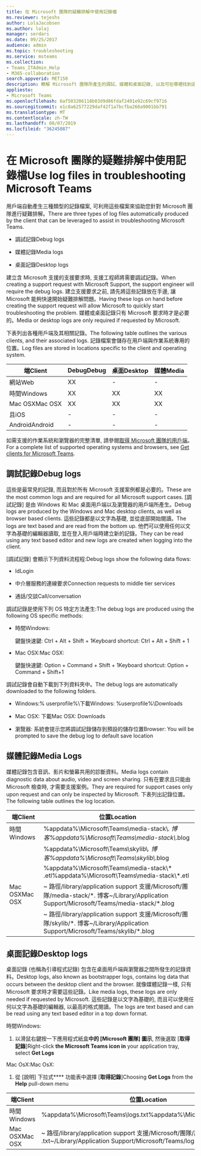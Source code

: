```yaml
---
title: 在 Microsoft 團隊的疑難排解中使用記錄檔
ms.reviewer: tejeshs
author: LolaJacobsen
ms.author: lolaj
manager: serdars
ms.date: 09/25/2017
audience: admin
ms.topic: troubleshooting
ms.service: msteams
ms.collection:
- Teams_ITAdmin_Help
- M365-collaboration
search.appverid: MET150
description: 瞭解 Microsoft 團隊所產生的調試、媒體和桌面記錄, 以及可在哪裡找到這些記錄, 以及如何協助疑難排解。
appliesto:
- Microsoft Teams
ms.openlocfilehash: 6af503206118b03d9d86fdaf2491e92c69cf9716
ms.sourcegitcommit: e1c8a62577229daf42f1a7bcfba268a9001bb791
ms.translationtype: MT
ms.contentlocale: zh-TW
ms.lasthandoff: 08/07/2019
ms.locfileid: "36245087"
---
```

<a name="use-log-files-in-troubleshooting-microsoft-teams"></a><span data-ttu-id="f86c9-103">在 Microsoft 團隊的疑難排解中使用記錄檔</span><span class="sxs-lookup"><span data-stu-id="f86c9-103">Use log files in troubleshooting Microsoft Teams</span></span>
=================================================

<span data-ttu-id="f86c9-104">用戶端自動產生三種類型的記錄檔案, 可利用這些檔案來協助您針對 Microsoft 團隊進行疑難排解。</span><span class="sxs-lookup"><span data-stu-id="f86c9-104">There are three types of log files automatically produced by the client that can be leveraged to assist in troubleshooting Microsoft Teams.</span></span>

-   <span data-ttu-id="f86c9-105">調試記錄</span><span class="sxs-lookup"><span data-stu-id="f86c9-105">Debug logs</span></span>

-   <span data-ttu-id="f86c9-106">媒體記錄</span><span class="sxs-lookup"><span data-stu-id="f86c9-106">Media logs</span></span>

-   <span data-ttu-id="f86c9-107">桌面記錄</span><span class="sxs-lookup"><span data-stu-id="f86c9-107">Desktop logs</span></span>

<span data-ttu-id="f86c9-108">建立含 Microsoft 支援的支援要求時, 支援工程師將需要調試記錄。</span><span class="sxs-lookup"><span data-stu-id="f86c9-108">When creating a support request with Microsoft Support, the support engineer will require the debug logs.</span></span> <span data-ttu-id="f86c9-109">建立支援要求之前, 請先將這些記錄放在手邊, 讓 Microsoft 能夠快速開始疑難排解問題。</span><span class="sxs-lookup"><span data-stu-id="f86c9-109">Having these logs on hand before creating the support request will allow Microsoft to quickly start troubleshooting the problem.</span></span> <span data-ttu-id="f86c9-110">媒體或桌面記錄只有 Microsoft 要求時才是必要的。</span><span class="sxs-lookup"><span data-stu-id="f86c9-110">Media or desktop logs are only required if requested by Microsoft.</span></span>

<span data-ttu-id="f86c9-111">下表列出各種用戶端及其相關記錄。</span><span class="sxs-lookup"><span data-stu-id="f86c9-111">The following table outlines the various clients, and their associated logs.</span></span> <span data-ttu-id="f86c9-112">記錄檔案會儲存在用戶端與作業系統專用的位置。</span><span class="sxs-lookup"><span data-stu-id="f86c9-112">Log files are stored in locations specific to the client and operating system.</span></span>


|<span data-ttu-id="f86c9-113">端</span><span class="sxs-lookup"><span data-stu-id="f86c9-113">Client</span></span> |<span data-ttu-id="f86c9-114">Debug</span><span class="sxs-lookup"><span data-stu-id="f86c9-114">Debug</span></span>|<span data-ttu-id="f86c9-115">桌面</span><span class="sxs-lookup"><span data-stu-id="f86c9-115">Desktop</span></span>|<span data-ttu-id="f86c9-116">媒體</span><span class="sxs-lookup"><span data-stu-id="f86c9-116">Media</span></span>|
|---------|---------|---------|---------|
|<span data-ttu-id="f86c9-117">網站</span><span class="sxs-lookup"><span data-stu-id="f86c9-117">Web</span></span>    |<span data-ttu-id="f86c9-118">X</span><span class="sxs-lookup"><span data-stu-id="f86c9-118">X</span></span>         |-         |-         |
|<span data-ttu-id="f86c9-119">時間</span><span class="sxs-lookup"><span data-stu-id="f86c9-119">Windows</span></span>     |<span data-ttu-id="f86c9-120">X</span><span class="sxs-lookup"><span data-stu-id="f86c9-120">X</span></span>         |<span data-ttu-id="f86c9-121">X</span><span class="sxs-lookup"><span data-stu-id="f86c9-121">X</span></span>         |<span data-ttu-id="f86c9-122">X</span><span class="sxs-lookup"><span data-stu-id="f86c9-122">X</span></span>         |
|<span data-ttu-id="f86c9-123">Mac OSX</span><span class="sxs-lookup"><span data-stu-id="f86c9-123">Mac OSX</span></span>     |<span data-ttu-id="f86c9-124">X</span><span class="sxs-lookup"><span data-stu-id="f86c9-124">X</span></span>         |<span data-ttu-id="f86c9-125">X</span><span class="sxs-lookup"><span data-stu-id="f86c9-125">X</span></span>         |<span data-ttu-id="f86c9-126">X</span><span class="sxs-lookup"><span data-stu-id="f86c9-126">X</span></span>         |
|<span data-ttu-id="f86c9-127">且</span><span class="sxs-lookup"><span data-stu-id="f86c9-127">iOS</span></span>     |-         |-         |-         |
|<span data-ttu-id="f86c9-128">Android</span><span class="sxs-lookup"><span data-stu-id="f86c9-128">Android</span></span>     |-         |-         |-         |

<span data-ttu-id="f86c9-129">如需支援的作業系統和瀏覽器的完整清單, 請參閱[取得 Microsoft 團隊的用戶端](get-clients.md)。</span><span class="sxs-lookup"><span data-stu-id="f86c9-129">For a complete list of supported operating systems and browsers, see [Get clients for Microsoft Teams](get-clients.md).</span></span>

<a name="debug-logs"></a><span data-ttu-id="f86c9-130">調試記錄</span><span class="sxs-lookup"><span data-stu-id="f86c9-130">Debug logs</span></span>
---------------------------

<span data-ttu-id="f86c9-131">這些是最常見的記錄, 而且對於所有 Microsoft 支援案例都是必要的。</span><span class="sxs-lookup"><span data-stu-id="f86c9-131">These are the most common logs and are required for all Microsoft support cases.</span></span> <span data-ttu-id="f86c9-132">[調試記錄] 是由 Windows 和 Mac 桌面用戶端以及瀏覽器的用戶端所產生。</span><span class="sxs-lookup"><span data-stu-id="f86c9-132">Debug logs are produced by the Windows and Mac desktop clients, as well as browser based clients.</span></span> <span data-ttu-id="f86c9-133">這些記錄都是以文字為基礎, 並從底部開始閱讀。</span><span class="sxs-lookup"><span data-stu-id="f86c9-133">The logs are text based and are read from the bottom up.</span></span> <span data-ttu-id="f86c9-134">他們可以使用任何以文字為基礎的編輯器讀取, 並在登入用戶端時建立新的記錄。</span><span class="sxs-lookup"><span data-stu-id="f86c9-134">They can be read using any text based editor and new logs are created when logging into the client.</span></span>

<span data-ttu-id="f86c9-135">[調試記錄] 會顯示下列資料流程程:</span><span class="sxs-lookup"><span data-stu-id="f86c9-135">Debug logs show the following data flows:</span></span>

-   <span data-ttu-id="f86c9-136">Id</span><span class="sxs-lookup"><span data-stu-id="f86c9-136">Login</span></span>

-   <span data-ttu-id="f86c9-137">中介層服務的連線要求</span><span class="sxs-lookup"><span data-stu-id="f86c9-137">Connection requests to middle tier services</span></span>

-   <span data-ttu-id="f86c9-138">通話/交談</span><span class="sxs-lookup"><span data-stu-id="f86c9-138">Call/conversation</span></span>

<span data-ttu-id="f86c9-139">調試記錄是使用下列 OS 特定方法產生:</span><span class="sxs-lookup"><span data-stu-id="f86c9-139">The debug logs are produced using the following OS specific methods:</span></span>

-   <span data-ttu-id="f86c9-140">時間</span><span class="sxs-lookup"><span data-stu-id="f86c9-140">Windows:</span></span>

      <span data-ttu-id="f86c9-141">鍵盤快速鍵: Ctrl + Alt + Shift + 1</span><span class="sxs-lookup"><span data-stu-id="f86c9-141">Keyboard shortcut: Ctrl + Alt + Shift + 1</span></span>

-   <span data-ttu-id="f86c9-142">Mac OSX:</span><span class="sxs-lookup"><span data-stu-id="f86c9-142">Mac OSX:</span></span>

      <span data-ttu-id="f86c9-143">鍵盤快速鍵: Option + Command + Shift + 1</span><span class="sxs-lookup"><span data-stu-id="f86c9-143">Keyboard shortcut: Option + Command + Shift+1</span></span>

<span data-ttu-id="f86c9-144">調試記錄會自動下載到下列資料夾中。</span><span class="sxs-lookup"><span data-stu-id="f86c9-144">The debug logs are automatically downloaded to the following folders.</span></span>

-   <span data-ttu-id="f86c9-145">Windows:% userprofile%\\下載</span><span class="sxs-lookup"><span data-stu-id="f86c9-145">Windows: %userprofile%\\Downloads</span></span>

-   <span data-ttu-id="f86c9-146">Mac OSX: 下載</span><span class="sxs-lookup"><span data-stu-id="f86c9-146">Mac OSX: Downloads</span></span>

-   <span data-ttu-id="f86c9-147">瀏覽器: 系統會提示您將調試記錄儲存到預設的儲存位置</span><span class="sxs-lookup"><span data-stu-id="f86c9-147">Browser: You will be prompted to save the debug log to default save location</span></span>

<a name="media-logs"></a><span data-ttu-id="f86c9-148">媒體記錄</span><span class="sxs-lookup"><span data-stu-id="f86c9-148">Media Logs</span></span>
---------------------------

<span data-ttu-id="f86c9-149">媒體記錄包含音訊、影片和螢幕共用的診斷資料。</span><span class="sxs-lookup"><span data-stu-id="f86c9-149">Media logs contain diagnostic data about audio, video and screen sharing.</span></span> <span data-ttu-id="f86c9-150">只有在要求且只能由 Microsoft 檢查時, 才需要支援案例。</span><span class="sxs-lookup"><span data-stu-id="f86c9-150">They are required for support cases only upon request and can only be inspected by Microsoft.</span></span> <span data-ttu-id="f86c9-151">下表列出記錄位置。</span><span class="sxs-lookup"><span data-stu-id="f86c9-151">The following table outlines the log location.</span></span>


|<span data-ttu-id="f86c9-152">端</span><span class="sxs-lookup"><span data-stu-id="f86c9-152">Client</span></span> |<span data-ttu-id="f86c9-153">位置</span><span class="sxs-lookup"><span data-stu-id="f86c9-153">Location</span></span> |
|---------|---------|
|<span data-ttu-id="f86c9-154">時間</span><span class="sxs-lookup"><span data-stu-id="f86c9-154">Windows</span></span>     |<span data-ttu-id="f86c9-155">%appdata%\Microsoft\Teams\media-stack\\*. 博客</span><span class="sxs-lookup"><span data-stu-id="f86c9-155">%appdata%\Microsoft\Teams\media-stack\\*.blog</span></span>         |
|            |<span data-ttu-id="f86c9-156">%appdata%\Microsoft\Teams\skylib\\*. 博客</span><span class="sxs-lookup"><span data-stu-id="f86c9-156">%appdata%\Microsoft\Teams\skylib\\*.blog</span></span>
|            |<span data-ttu-id="f86c9-157">%appdata%\Microsoft\Teams\media-stack\\* .etl</span><span class="sxs-lookup"><span data-stu-id="f86c9-157">%appdata%\Microsoft\Teams\media-stack\\*.etl</span></span>         |
|<span data-ttu-id="f86c9-158">Mac OSX</span><span class="sxs-lookup"><span data-stu-id="f86c9-158">Mac OSX</span></span>     |<span data-ttu-id="f86c9-159">~ 路徑/library/application support 支援/Microsoft/團隊/media-stack/\*. 博客</span><span class="sxs-lookup"><span data-stu-id="f86c9-159">~/Library/Application Support/Microsoft/Teams/media-stack/\*.blog</span></span>         |
|            |<span data-ttu-id="f86c9-160">~ 路徑/library/application support 支援/Microsoft/團隊/skylib/\*. 博客</span><span class="sxs-lookup"><span data-stu-id="f86c9-160">~/Library/Application Support/Microsoft/Teams/skylib/\*.blog</span></span>         |



<a name="desktop-logs"></a><span data-ttu-id="f86c9-161">桌面記錄</span><span class="sxs-lookup"><span data-stu-id="f86c9-161">Desktop logs</span></span>
---------------------

<span data-ttu-id="f86c9-162">桌面記錄 (也稱為引導程式記錄) 包含在桌面用戶端與瀏覽器之間所發生的記錄資料。</span><span class="sxs-lookup"><span data-stu-id="f86c9-162">Desktop logs, also known as bootstrapper logs, contains log data that occurs between the desktop client and the browser.</span></span> <span data-ttu-id="f86c9-163">就像媒體記錄一樣, 只有 Microsoft 要求時才需要這些記錄。</span><span class="sxs-lookup"><span data-stu-id="f86c9-163">Like media logs, these logs are only needed if requested by Microsoft.</span></span> <span data-ttu-id="f86c9-164">這些記錄是以文字為基礎的, 而且可以使用任何以文字為基礎的編輯器, 以最高的格式閱讀。</span><span class="sxs-lookup"><span data-stu-id="f86c9-164">The logs are text based and can be read using any text based editor in a top down format.</span></span>

<span data-ttu-id="f86c9-165">時間</span><span class="sxs-lookup"><span data-stu-id="f86c9-165">Windows:</span></span>

1.  <span data-ttu-id="f86c9-166">以滑鼠右鍵按一下應用程式紙盒**中的 [Microsoft 團隊] 圖示**, 然後選取 [**取得記錄**]</span><span class="sxs-lookup"><span data-stu-id="f86c9-166">Right-click **the Microsoft Teams icon in** your application tray, select **Get Logs**</span></span>

<span data-ttu-id="f86c9-167">Mac OsX:</span><span class="sxs-lookup"><span data-stu-id="f86c9-167">Mac OsX:</span></span>

1.  <span data-ttu-id="f86c9-168">從 [說明] 下拉式\*\*\*\* 功能表中選擇 [**取得記錄**]</span><span class="sxs-lookup"><span data-stu-id="f86c9-168">Choosing **Get Logs** from the **Help** pull-down menu</span></span>

|<span data-ttu-id="f86c9-169">端</span><span class="sxs-lookup"><span data-stu-id="f86c9-169">Client</span></span> |<span data-ttu-id="f86c9-170">位置</span><span class="sxs-lookup"><span data-stu-id="f86c9-170">Location</span></span> |
|---------|---------|
|<span data-ttu-id="f86c9-171">時間</span><span class="sxs-lookup"><span data-stu-id="f86c9-171">Windows</span></span>     |<span data-ttu-id="f86c9-172">%appdata%\Microsoft\Teams\logs.txt</span><span class="sxs-lookup"><span data-stu-id="f86c9-172">%appdata%\Microsoft\Teams\logs.txt</span></span>         |
|<span data-ttu-id="f86c9-173">Mac OSX</span><span class="sxs-lookup"><span data-stu-id="f86c9-173">Mac OSX</span></span>     |<span data-ttu-id="f86c9-174">~ 路徑/library/application support 支援/Microsoft/團隊/記錄 .txt</span><span class="sxs-lookup"><span data-stu-id="f86c9-174">~/Library/Application Support/Microsoft/Teams/logs.txt</span></span>         |
